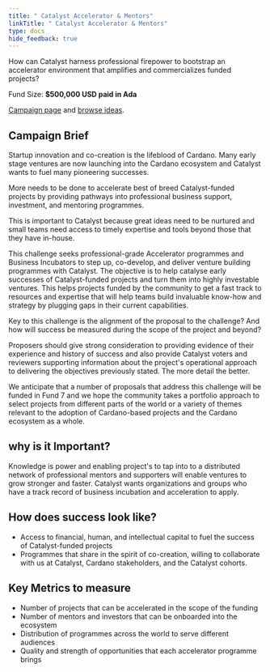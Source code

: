```yaml
---
title: " Catalyst Accelerator & Mentors"
linkTitle: " Catalyst Accelerator & Mentors"
type: docs
hide_feedback: true
---
```

How can Catalyst harness professional firepower to bootstrap an accelerator environment that amplifies and commercializes funded projects?

Fund Size: **$500,000 USD paid in Ada**

[Campaign page](https://cardano.ideascale.com/a/campaign-home/26255) and [browse ideas](https://cardano.ideascale.com/a/ideas/top/campaign-filter/byids/campaigns/26255/stage/unspecified).

## Campaign Brief

Startup innovation and co-creation is the lifeblood of Cardano. Many early stage ventures are now launching into the Cardano ecosystem and Catalyst wants to fuel many pioneering successes.

More needs to be done to accelerate best of breed Catalyst-funded projects by providing pathways into professional business support, investment, and mentoring programmes.

This is important to Catalyst because great ideas need to be nurtured and small teams need access to timely expertise and tools beyond those that they have in-house.

This challenge seeks professional-grade Accelerator programmes and Business Incubators to step up, co-develop, and deliver venture building programmes with Catalyst. The objective is to help catalyse early successes of Catalyst-funded projects and turn them into highly investable ventures. This helps projects funded by the community to get a fast track to resources and expertise that will help teams build invaluable know-how and strategy by plugging gaps in their current capabilities.

Key to this challenge is the alignment of the proposal to the challenge? And how will success be measured during the scope of the project and beyond?

Proposers should give strong consideration to providing evidence of their experience and history of success and also provide Catalyst voters and reviewers supporting information about the project's operational approach to delivering the objectives previously stated. The more detail the better.

We anticipate that a number of proposals that address this challenge will be funded in Fund 7 and we hope the community takes a portfolio approach to select projects from different parts of the world or a variety of themes relevant to the adoption of Cardano-based projects and the Cardano ecosystem as a whole.

## why is it Important?
Knowledge is power and enabling project's to tap into to a distributed network of professional mentors and supporters will enable ventures to grow stronger and faster. Catalyst wants organizations and groups who have a track record of business incubation and acceleration to apply.


## How does success look like?
- Access to financial, human, and intellectual capital to fuel the success of Catalyst-funded projects
- Programmes that share in the spirit of co-creation, willing to collaborate with us at Catalyst, Cardano stakeholders, and the Catalyst cohorts.

## Key Metrics to measure
- Number of projects that can be accelerated in the scope of the funding
- Number of mentors and investors that can be onboarded into the ecosystem
- Distribution of programmes across the world to serve different audiences
- Quality and strength of opportunities that each accelerator programme brings